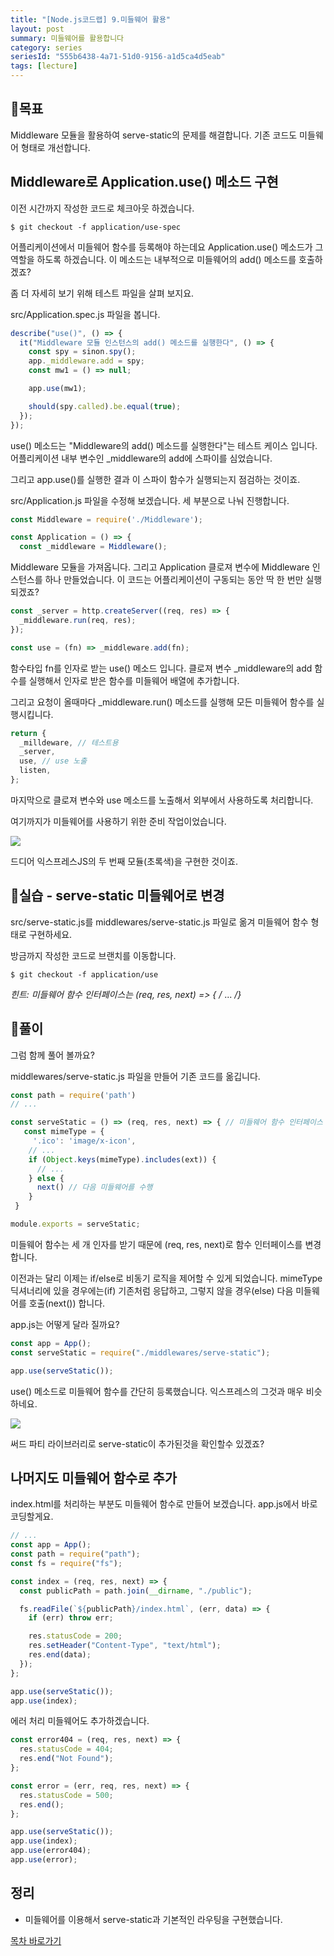 ```yaml
---
title: "[Node.js코드랩] 9.미들웨어 활용"
layout: post
summary: 미들웨어를 활용합니다
category: series
seriesId: "555b6438-4a71-51d0-9156-a1d5ca4d5eab"
tags: [lecture]
---
```


## 🌳목표

Middleware 모듈을 활용하여 serve-static의 문제를 해결합니다.
기존 코드도 미들웨어 형태로 개선합니다.

## Middleware로 Application.use() 메소드 구현

이전 시간까지 작성한 코드로 체크아웃 하겠습니다.

```
$ git checkout -f application/use-spec
```

어플리케이션에서 미들웨어 함수를 등록해야 하는데요 Application.use() 메소드가 그 역할을 하도록 하겠습니다. 이 메소드는 내부적으로 미들웨어의 add() 메소드를 호출하겠죠?

좀 더 자세히 보기 위해 테스트 파일을 살펴 보지요.

src/Application.spec.js 파일을 봅니다.

```js
describe("use()", () => {
  it("Middleware 모듈 인스턴스의 add() 메소드를 실행한다", () => {
    const spy = sinon.spy();
    app._middleware.add = spy;
    const mw1 = () => null;

    app.use(mw1);

    should(spy.called).be.equal(true);
  });
});
```

use() 메소드는 "Middleware의 add() 메소드를 실행한다"는 테스트 케이스 입니다.
어플리케이션 내부 변수인 \_middleware의 add에 스파이를 심었습니다.

그리고 app.use()를 실행한 결과 이 스파이 함수가 실행되는지 점검하는 것이죠.

src/Application.js 파일을 수정해 보겠습니다. 세 부분으로 나눠 진행합니다.

```js
const Middleware = require('./Middleware');

const Application = () => {
  const _middleware = Middleware();
```

Middleware 모듈을 가져옵니다. 그리고 Application 클로져 변수에 Middleware 인스턴스를 하나 만들었습니다. 이 코드는 어플리케이션이 구동되는 동안 딱 한 번만 실행 되겠죠?

```js
const _server = http.createServer((req, res) => {
  _middleware.run(req, res);
});

const use = (fn) => _middleware.add(fn);
```

함수타입 fn를 인자로 받는 use() 메소드 입니다. 클로져 변수 \_middleware의 add 함수를 실행해서 인자로 받은 함수를 미들웨어 배열에 추가합니다.

그리고 요청이 올때마다 \_middleware.run() 메소드를 실행해 모든 미들웨어 함수를 실행시킵니다.

```js
return {
  _milldeware, // 테스트용
  _server,
  use, // use 노출
  listen,
};
```

마지막으로 클로져 변수와 use 메소드를 노출해서 외부에서 사용하도록 처리합니다.

여기까지가 미들웨어를 사용하기 위한 준비 작업이었습니다.

![](/assets/imgs/2018/12/09/struct.png)

드디어 익스프레스JS의 두 번째 모듈(초록색)을 구현한 것이죠.

## 🐤실습 - serve-static 미들웨어로 변경

src/serve-static.js를 middlewares/serve-static.js 파일로 옮겨 미들웨어 함수 형태로 구현하세요.

방금까지 작성한 코드로 브랜치를 이동합니다.

```
$ git checkout -f application/use
```

_힌트: 미들웨어 함수 인터페이스는 (req, res, next) => { /_ ... _/}_

## 🐤풀이

그럼 함께 풀어 볼까요?

middlewares/serve-static.js 파일을 만들어 기존 코드를 옮깁니다.

```js
const path = require('path')
// ...

const serveStatic = () => (req, res, next) => { // 미들웨어 함수 인터페이스
   const mimeType = {
     '.ico': 'image/x-icon',
    // ...
    if (Object.keys(mimeType).includes(ext)) {
      // ...
    } else {
      next() // 다음 미들웨어를 수행
    }
 }

module.exports = serveStatic;
```

미들웨어 함수는 세 개 인자를 받기 때문에 (req, res, next)로 함수 인터페이스를 변경합니다.

이전과는 달리 이제는 if/else로 비동기 로직을 제어할 수 있게 되었습니다. mimeType 딕셔너리에 있을 경우에는(if) 기존처럼 응답하고, 그렇지 않을 경우(else) 다음 미들웨어를 호출(next()) 합니다.

app.js는 어떻게 달라 질까요?

```js
const app = App();
const serveStatic = require("./middlewares/serve-static");

app.use(serveStatic());
```

use() 메소드로 미들웨어 함수를 간단히 등록했습니다. 익스프레스의 그것과 매우 비슷하네요.

![](/assets/imgs/2018/12/09/struct2.png)

써드 파티 라이브러리로 serve-static이 추가된것을 확인할수 있겠죠?

## 나머지도 미들웨어 함수로 추가

index.html를 처리하는 부분도 미들웨어 함수로 만들어 보겠습니다.
app.js에서 바로 코딩할게요.

```js
// ...
const app = App();
const path = require("path");
const fs = require("fs");

const index = (req, res, next) => {
  const publicPath = path.join(__dirname, "./public");

  fs.readFile(`${publicPath}/index.html`, (err, data) => {
    if (err) throw err;

    res.statusCode = 200;
    res.setHeader("Content-Type", "text/html");
    res.end(data);
  });
};

app.use(serveStatic());
app.use(index);
```

에러 처리 미들웨어도 추가하겠습니다.

```js
const error404 = (req, res, next) => {
  res.statusCode = 404;
  res.end("Not Found");
};

const error = (err, req, res, next) => {
  res.statusCode = 500;
  res.end();
};

app.use(serveStatic());
app.use(index);
app.use(error404);
app.use(error);
```

## 정리

- 미들웨어를 이용해서 serve-static과 기본적인 라우팅을 구현했습니다.

[목차 바로가기](/series/2018/12/01/node-web-0_index.html)
